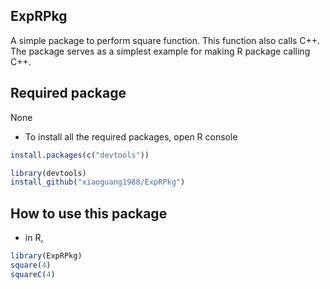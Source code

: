 ## ExpRPkg
A simple package to perform square function.
This function also calls C++.
The package serves as a simplest example for making R package calling C++.

## Required package
None
* To install all the required packages, open R console
```R
install.packages(c("devtools"))

library(devtools)
install_github("xiaoguang1988/ExpRPkg")
```

## How to use this package
* in R,
```R
library(ExpRPkg)
square(4)
squareC(4)
```

